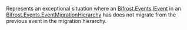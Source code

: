 Represents an exceptional situation where an [Bifrost.Events.IEvent](Bifrost.Events.IEvent) in an [Bifrost.Events.EventMigrationHierarchy](Bifrost.Events.EventMigrationHierarchy) has does not migrate from the previous event in the migration hierarchy.